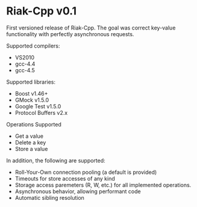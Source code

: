 Riak-Cpp v0.1
=============

First versioned release of Riak-Cpp. The goal was correct key-value functionality with perfectly asynchronous requests.

Supported compilers:

 * VS2010
 * gcc-4.4
 * gcc-4.5

Supported libraries:

 * Boost v1.46+
 * GMock v1.5.0
 * Google Test v1.5.0
 * Protocol Buffers v2.x

Operations Supported
 
 * Get a value
 * Delete a key
 * Store a value
 
In addition, the following are supported:

 * Roll-Your-Own connection pooling (a default is provided)
 * Timeouts for store accesses of any kind
 * Storage access paremeters (R, W, etc.) for all implemented operations.
 * Asynchronous behavior, allowing performant code
 * Automatic sibling resolution
